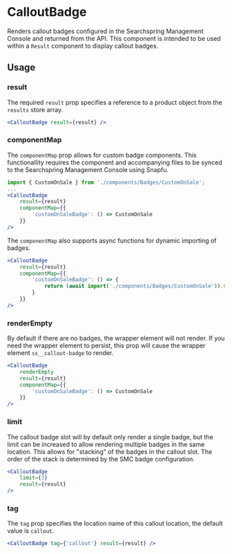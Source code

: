 # CalloutBadge

Renders callout badges configured in the Searchspring Management Console and returned from the API. This component is intended to be used within a `Result` component to display callout badges.

## Usage


### result
The required `result` prop specifies a reference to a product object from the `results` store array.

```jsx
<CalloutBadge result={result} />
```

### componentMap
The `componentMap` prop allows for custom badge components. This functionallity requires the component and accompanying files to be synced to the Searchspring Management Console using Snapfu.

```jsx
import { CustomOnSale } from './components/Badges/CustomOnSale';
...
<CalloutBadge 
    result={result} 
    componentMap={{
        'customOnSaleBadge': () => CustomOnSale
    }}
/>
```

The `componentMap` also supports async functions for dynamic importing of badges.

```jsx
<CalloutBadge 
    result={result} 
    componentMap={{
        'customOnSaleBadge': () => {
            return (await import('./components/Badges/CustomOnSale')).CustomOnSale;
        }
    }}
/>
```

### renderEmpty
By default if there are no badges, the wrapper element will not render. If you need the wrapper element to persist, this prop will cause the wrapper element `ss__callout-badge` to render.

```jsx
<CalloutBadge
    renderEmpty
    result={result} 
    componentMap={{
        'customOnSaleBadge': () => CustomOnSale
    }}
/>
```

### limit
The callout badge slot will by default only render a single badge, but the limit can be increased to allow rendering multiple badges in the same location. This allows for "stacking" of the badges in the callout slot. The order of the stack is determined by the SMC badge configuration.

```jsx
<CalloutBadge
    limit={3}
    result={result} 
/>
```

### tag
The `tag` prop specifies the location name of this callout location, the default value is `callout`. 

```jsx
<CalloutBadge tag={'callout'} result={result} />
```
